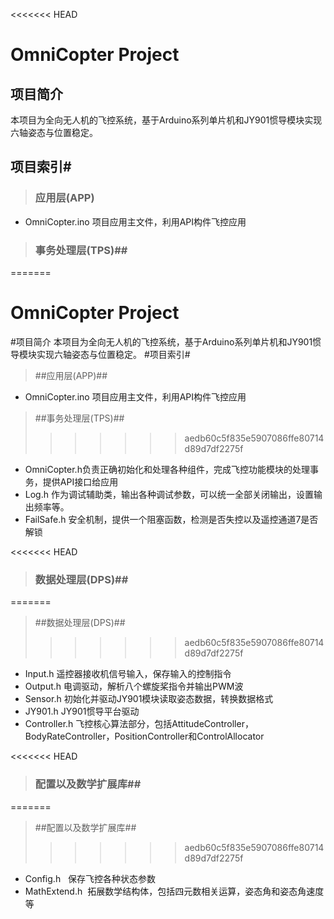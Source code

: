 <<<<<<< HEAD
# OmniCopter Project
## 项目简介
本项目为全向无人机的飞控系统，基于Arduino系列单片机和JY901惯导模块实现六轴姿态与位置稳定。
## 项目索引#
>### 应用层(APP)
 * OmniCopter.ino 项目应用主文件，利用API构件飞控应用

>### 事务处理层(TPS)##
=======
# OmniCopter Project #
#项目简介
本项目为全向无人机的飞控系统，基于Arduino系列单片机和JY901惯导模块实现六轴姿态与位置稳定。
#项目索引#
>##应用层(APP)##
 * OmniCopter.ino 项目应用主文件，利用API构件飞控应用

>##事务处理层(TPS)##
>>>>>>> aedb60c5f835e5907086ffe80714d89d7df2275f
 * OmniCopter.h负责正确初始化和处理各种组件，完成飞控功能模块的处理事务，提供API接口给应用
 * Log.h 作为调试辅助类，输出各种调试参数，可以统一全部关闭输出，设置输出频率等。
 * FailSafe.h 安全机制，提供一个阻塞函数，检测是否失控以及遥控通道7是否解锁
 
<<<<<<< HEAD
>### 数据处理层(DPS)##
=======
>##数据处理层(DPS)##
>>>>>>> aedb60c5f835e5907086ffe80714d89d7df2275f
 * Input.h 遥控器接收机信号输入，保存输入的控制指令  
 * Output.h 电调驱动，解析八个螺旋桨指令并输出PWM波  
 * Sensor.h 初始化并驱动JY901模块读取姿态数据，转换数据格式 
  * JY901.h JY901惯导平台驱动   
 * Controller.h 飞控核心算法部分，包括AttitudeController，BodyRateController，PositionController和ControlAllocator

<<<<<<< HEAD
>### 配置以及数学扩展库##
=======
>##配置以及数学扩展库##
>>>>>>> aedb60c5f835e5907086ffe80714d89d7df2275f
* Config.h   保存飞控各种状态参数  
* MathExtend.h  拓展数学结构体，包括四元数相关运算，姿态角和姿态角速度等
